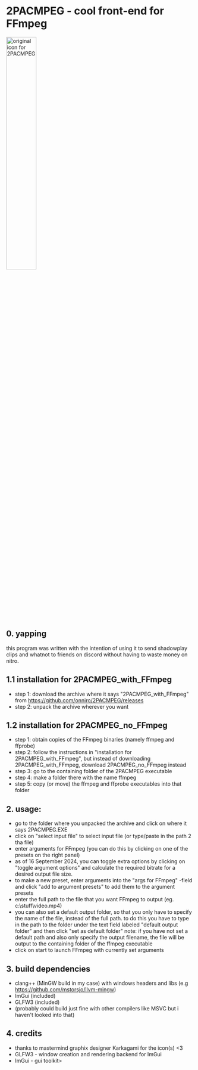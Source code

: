 # 2PACMPEG - cool front-end for FFmpeg

<img alt="original icon for 2PACMPEG" src="misc/FFMPAC_OG.ico" style="width:40%;">

## 0. yapping
<p>this program was written with the intention of using it to send
shadowplay clips and whatnot to friends on discord without having
to waste money on nitro.</p>

## 1.1 installation for 2PACMPEG\_with\_FFmpeg
- step 1: download the archive where it says "2PACMPEG\_with\_FFmpeg" from <https://github.com/onniro/2PACMPEG/releases>
- step 2: unpack the archive wherever you want

## 1.2 installation for 2PACMPEG\_no\_FFmpeg
- step 1: obtain copies of the FFmpeg binaries (namely ffmpeg and ffprobe)
- step 2: follow the instructions in "installation for 2PACMPEG\_with\_FFmpeg", 
        but instead of downloading 2PACMPEG\_with\_FFmpeg, download 
        2PACMPEG\_no\_FFmpeg instead
- step 3: go to the containing folder of the 2PACMPEG executable
- step 4: make a folder there with the name ffmpeg
- step 5: copy (or move) the ffmpeg and ffprobe executables into that folder 

## 2. usage:
- go to the folder where you unpacked the archive and click on where it says 2PACMPEG.EXE
- click on "select input file" to select input file (or type/paste in the path 2 tha file)
- enter arguments for FFmpeg (you can do this by clicking on one of the presets on the right panel)
- as of 16 September 2024, you can toggle extra options by clicking on                     "toggle argument options" and calculate the required bitrate for a desired output file size.
- to make a new preset, enter arguments into the "args for FFmpeg" -field and click "add to argument presets" to add them to the argument presets
- enter the full path to the file that you want FFmpeg to output (eg. c:\stuff\video.mp4)
- you can also set a default output folder, so that you only have to specify the name of the file, instead of the full path. to do this you have to type in the path to the folder under the text field labeled "default output folder" and then click "set as default folder"
note: if you have not set a default path and also only specify the output filename, the file will be output to the containing folder of the ffmpeg executable
- click on start to launch FFmpeg with currently set arguments

## 3. build dependencies 
- clang++ (MinGW build in my case) with windows headers and libs
  (e.g <https://github.com/mstorsjo/llvm-mingw>)
- ImGui (included)
- GLFW3 (included)
- (probably could build just fine with other compilers like MSVC but i haven't looked into that)

## 4. credits 
- thanks to mastermind graphix designer Karkagami for the icon(s) <3
- GLFW3 - window creation and rendering backend for ImGui
- ImGui - gui toolkit>

